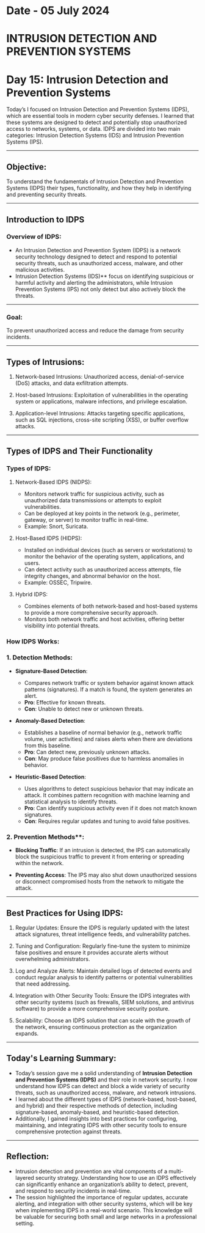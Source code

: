 # Date - 05 July 2024
# INTRUSION DETECTION AND PREVENTION SYSTEMS

# Day 15: Intrusion Detection and Prevention Systems
Today’s I focused on Intrusion Detection and Prevention Systems (IDPS), which are essential tools in modern cyber security defenses. I learned that these systems are designed to detect and potentially stop unauthorized access to networks, systems, or data. IDPS are divided into two main categories: Intrusion Detection Systems (IDS) and Intrusion Prevention Systems (IPS).

---

## Objective: 
To understand the fundamentals of Intrusion Detection and Prevention Systems (IDPS) their types, functionality, and how they help in identifying and preventing security threats.

---

## Introduction to IDPS
### Overview of IDPS:
- An Intrusion Detection and Prevention System (IDPS) is a network security technology designed to detect and respond to potential security threats, such as unauthorized access, malware, and other malicious activities.
- Intrusion Detection Systems (IDS)** focus on identifying suspicious or harmful activity and alerting the administrators, while Intrusion Prevention Systems (IPS) not only detect but also actively block the threats.

---

### Goal: 
To prevent unauthorized access and reduce the damage from security incidents.

---

## Types of Intrusions:
1. Network-based Intrusions: Unauthorized access, denial-of-service (DoS) attacks, and data exfiltration attempts.

2. Host-based Intrusions: Exploitation of vulnerabilities in the operating system or applications, malware infections, and privilege escalation.

3. Application-level Intrusions: Attacks targeting specific applications, such as SQL injections, cross-site scripting (XSS), or buffer overflow attacks.

---

## Types of IDPS and Their Functionality

### Types of IDPS:
1. Network-Based IDPS (NIDPS):
   - Monitors network traffic for suspicious activity, such as unauthorized data transmissions or attempts to exploit vulnerabilities.
   - Can be deployed at key points in the network (e.g., perimeter, gateway, or server) to monitor traffic in real-time.
   - Example: Snort, Suricata.

2. Host-Based IDPS (HIDPS):
   - Installed on individual devices (such as servers or workstations) to monitor the behavior of the operating system, applications, and users.
   - Can detect activity such as unauthorized access attempts, file integrity changes, and abnormal behavior on the host.
   - Example: OSSEC, Tripwire.

3. Hybrid IDPS:
   - Combines elements of both network-based and host-based systems to provide a more comprehensive security approach.
   - Monitors both network traffic and host activities, offering better visibility into potential threats.

### How IDPS Works:
### 1. Detection Methods:
   - **Signature-Based Detection**:
     - Compares network traffic or system behavior against known attack patterns (signatures). If a match is found, the system generates an alert.
     - **Pro**: Effective for known threats.
     - **Con**: Unable to detect new or unknown threats.

   - **Anomaly-Based Detection**:
     - Establishes a baseline of normal behavior (e.g., network traffic volume, user activities) and raises alerts when there are deviations from this baseline.
     - **Pro**: Can detect new, previously unknown attacks.
     - **Con**: May produce false positives due to harmless anomalies in behavior.

   - **Heuristic-Based Detection**:
     - Uses algorithms to detect suspicious behavior that may indicate an attack. It combines pattern recognition with machine learning and statistical analysis to identify threats.
     - **Pro**: Can identify suspicious activity even if it does not match known signatures.
     - **Con**: Requires regular updates and tuning to avoid false positives.

### 2. Prevention Methods**:
   - **Blocking Traffic**: If an intrusion is detected, the IPS can automatically block the suspicious traffic to prevent it from entering or spreading within the network.

   - **Preventing Access**: The IPS may also shut down unauthorized sessions or disconnect compromised hosts from the network to mitigate the attack.

---

## Best Practices for Using IDPS:
1. Regular Updates: Ensure the IDPS is regularly updated with the latest attack signatures, threat intelligence feeds, and vulnerability patches.

2. Tuning and Configuration: Regularly fine-tune the system to minimize false positives and ensure it provides accurate alerts without overwhelming administrators.

3. Log and Analyze Alerts: Maintain detailed logs of detected events and conduct regular analysis to identify patterns or potential vulnerabilities that need addressing.

4. Integration with Other Security Tools: Ensure the IDPS integrates with other security systems (such as firewalls, SIEM solutions, and antivirus software) to provide a more comprehensive security posture.

5. Scalability: Choose an IDPS solution that can scale with the growth of the network, ensuring continuous protection as the organization expands.

---

## Today's Learning Summary:
- Today’s session gave me a solid understanding of **Intrusion Detection and Prevention Systems (IDPS)** and their role in network security. I now understand how IDPS can detect and block a wide variety of security threats, such as unauthorized access, malware, and network intrusions.
- I learned about the different types of IDPS (network-based, host-based, and hybrid) and their respective methods of detection, including signature-based, anomaly-based, and heuristic-based detection.
- Additionally, I gained insights into best practices for configuring, maintaining, and integrating IDPS with other security tools to ensure comprehensive protection against threats.

---

## Reflection:
- Intrusion detection and prevention are vital components of a multi-layered security strategy. Understanding how to use an IDPS effectively can significantly enhance an organization’s ability to detect, prevent, and respond to security incidents in real-time.
- The session highlighted the importance of regular updates, accurate alerting, and integration with other security systems, which will be key when implementing IDPS in a real-world scenario. This knowledge will be valuable for securing both small and large networks in a professional setting.

